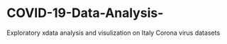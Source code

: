 # COVID-19-Data-Analysis-
Exploratory xdata analysis and visulization on Italy Corona virus datasets
